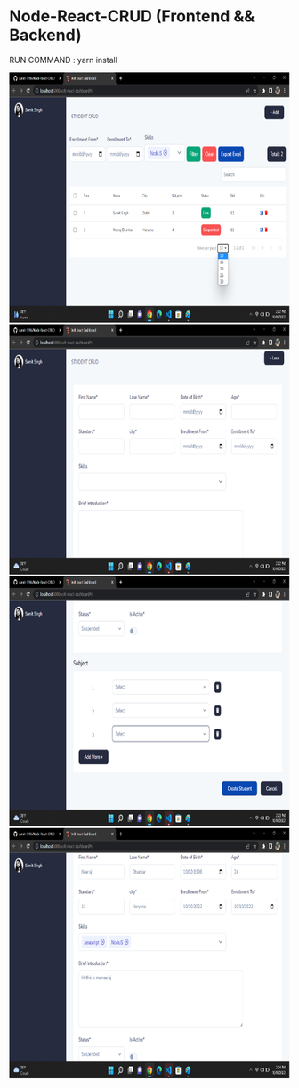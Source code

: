 # Node-React-CRUD (Frontend && Backend)

RUN COMMAND : yarn install

<img src="frontend/public/demo1.png" width="800" height="450">

<img src="frontend/public/demo2.png" width="800" height="450">

<img src="frontend/public/demo3.png" width="800" height="450">

<img src="frontend/public/demo4.png" width="800" height="450">
